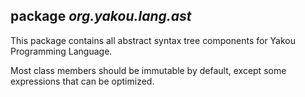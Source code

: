 ## package ***org.yakou.lang.ast***

This package contains all abstract syntax tree components for Yakou Programming Language.

Most class members should be immutable by default, except some expressions that can be optimized.